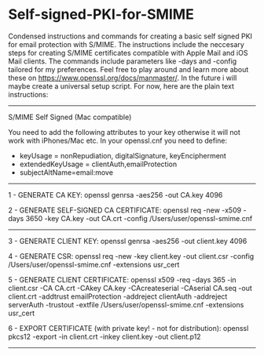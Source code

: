 # Self-signed-PKI-for-SMIME
Condensed instructions and commands for creating a basic self signed PKI for email protection with S/MIME. The instructions include the neccesary steps for creating S/MIME certificates compatible with Apple Mail and iOS Mail clients. The commands include parameters like -days and -config tailored for my preferences. Feel free to play around and learn more about these on https://www.openssl.org/docs/manmaster/. In the future i will maybe create a universal setup script. For now, here are the plain text instructions:

---------------------------------------------------------------------------------------------------------------

S/MIME Self Signed (Mac compatible)

You need to add the following attributes to your key otherwise it will not work with iPhones/Mac etc. In your openssl.cnf you need to define:
* keyUsage = nonRepudiation, digitalSignature, keyEncipherment
* extendedKeyUsage = clientAuth,emailProtection
* subjectAltName=email:move

---------------------------------------------------------------------------------------------------------------

1 - GENERATE CA KEY:
openssl genrsa -aes256 -out CA.key 4096

2 - GENERATE SELF-SIGNED CA CERTIFICATE:
openssl req -new -x509 -days 3650 -key CA.key -out CA.crt -config /Users/user/openssl-smime.cnf

---------------------------------------------------------------------------------------------------------------

3 - GENERATE CLIENT KEY:
openssl genrsa -aes256 -out client.key 4096

4 - GENERATE CSR:
openssl req -new -key client.key -out client.csr -config /Users/user/openssl-smime.cnf -extensions usr_cert

5 - GENERATE CLIENT CERTIFICATE:
openssl x509 -req -days 365 -in client.csr -CA CA.crt -CAkey CA.key -CAcreateserial -CAserial CA.seq -out client.crt -addtrust emailProtection -addreject clientAuth -addreject serverAuth -trustout -extfile /Users/user/openssl-smime.cnf -extensions usr_cert

6 - EXPORT CERTIFICATE (with private key! - not for distribution):
openssl pkcs12 -export -in client.crt -inkey client.key -out client.p12

---------------------------------------------------------------------------------------------------------------
